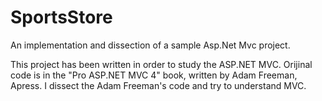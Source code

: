 # SportsStore
An implementation and dissection of a sample Asp.Net Mvc project.

This project has been written in order to study the ASP.NET MVC. Orijinal code is in the "Pro ASP.NET MVC 4" book, written by Adam Freeman, Apress.
I dissect the Adam Freeman's code and try to understand MVC.
